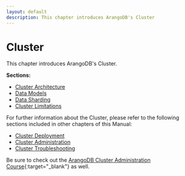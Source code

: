 ```yaml
---
layout: default
description: This chapter introduces ArangoDB's Cluster
---
```

Cluster
=======

This chapter introduces ArangoDB's Cluster.

**Sections:**

- [Cluster Architecture](architecture-deployment-modes-cluster-architecture.html)
- [Data Models](architecture-deployment-modes-cluster-data-models.html)
- [Data Sharding](architecture-deployment-modes-cluster-sharding.html)
- [Cluster Limitations](architecture-deployment-modes-cluster-limitations.html)

For further information about the Cluster, please refer to the following sections included in other chapters of this Manual:

- [Cluster Deployment](deployment-cluster.html)
- [Cluster Administration](administration-cluster.html)
- [Cluster Troubleshooting](troubleshooting-cluster.html)

Be sure to check out the
[ArangoDB Cluster Administration Course](https://www.arangodb.com/arangodb-cluster-course/){:target="_blank"}
as well.
